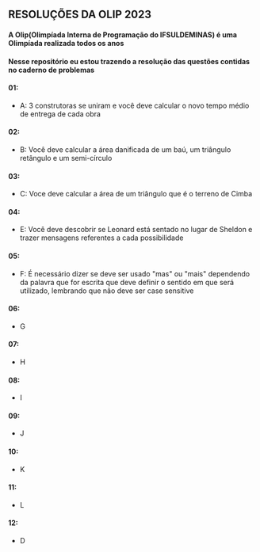 ## RESOLUÇÕES DA OLIP 2023

#### A Olip(Olimpíada Interna de Programação do IFSULDEMINAS) é uma Olimpíada realizada todos os anos

#### Nesse repositório eu estou trazendo a resolução das questões contidas no caderno de problemas

#### 01:
- A: 3 construtoras se uniram e você deve calcular o novo tempo médio de entrega de cada obra
#### 02:
- B: Você deve calcular a área danificada de um baú, um triângulo retângulo e um semi-círculo
#### 03:
- C: Voce deve calcular a área de um triângulo que é o terreno de Cimba
#### 04:
- E: Você deve descobrir se Leonard está sentado no lugar de Sheldon e trazer mensagens referentes a cada possibilidade
#### 05:
- F: É necessário dizer se deve ser usado "mas" ou "mais" dependendo da palavra que for escrita que deve definir o sentido em que será utilizado, lembrando que não deve ser case sensitive
#### 06:
- G 
#### 07:
- H
#### 08:
- I
#### 09:
- J
#### 10:
- K
#### 11:
- L
#### 12:
- D